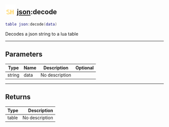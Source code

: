 ## <img src="../../.gitbook/assets/shared.png" width="32" height="32" /> [json](../json/README.md):decode

```lua
table json:decode(data)
```

Decodes a json string to a lua table

------
## Parameters

| Type   | Name | Description | Optional |
| ------ | ---- | ----------- | -------: |
| string | data | No description |  |


------
## Returns

| Type   | Description |
| ------ | ----------: |
| table | No description |

